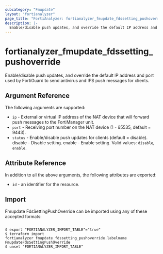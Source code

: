 ```yaml
---
subcategory: "Fmupdate"
layout: "fortianalyzer"
page_title: "FortiAnalyzer: fortianalyzer_fmupdate_fdssetting_pushoverride"
description: |-
  Enable/disable push updates, and override the default IP address and port used by FortiGuard to send antivirus and IPS push messages for clients.
---
```


# fortianalyzer_fmupdate_fdssetting_pushoverride
Enable/disable push updates, and override the default IP address and port used by FortiGuard to send antivirus and IPS push messages for clients.

## Argument Reference


The following arguments are supported:


* `ip` - External or virtual IP address of the NAT device that will forward push messages to the FortiManager unit.
* `port` - Receiving port number on the NAT device (1 - 65535, default = 9443).
* `status` - Enable/disable push updates for clients (default = disable). disable - Disable setting. enable - Enable setting. Valid values: `disable`, `enable`.



## Attribute Reference

In addition to all the above arguments, the following attributes are exported:
* `id` - an identifier for the resource.

## Import

Fmupdate FdsSettingPushOverride can be imported using any of these accepted formats:
```

$ export "FORTIANALYZER_IMPORT_TABLE"="true"
$ terraform import fortianalyzer_fmupdate_fdssetting_pushoverride.labelname FmupdateFdsSettingPushOverride
$ unset "FORTIANALYZER_IMPORT_TABLE"
```

